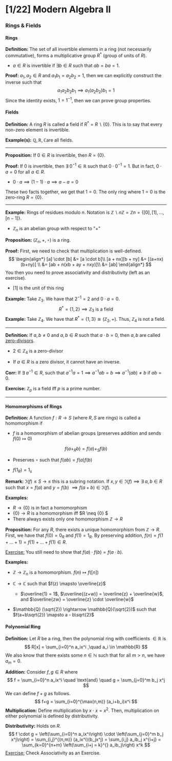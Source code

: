 # [1/22] Modern Algebra II

### Rings & Fields

#### Rings

**Definition:** The set of all invertible elements in a ring (not necessarily commutative), forms a multiplicative group $R^*$ (group of units of $R$).

- $a \in R$ is invertible if $\exists b \in R$ such that $ab = ba = 1$. 

**Proof:** $a_1, a_2 \in R$ and $a_1b_1 = a_2b_2 = 1$, then we can explicitly construct the inverse such that
$$
a_1a_2b_2b_1 \implies a_1(a_2b_2)b_1 = 1
$$
Since the identity exists, $1 = 1^{-1}$​, then we can prove group properties.

#### Fields

**Definition:** A ring $R$ is called a field if $R^* = R\backslash\{0\}$. This is to say that every non-zero element is invertible. 

**Example(s):** $\mathbb{Q}, \mathbb{R}, \mathbb{C}$​ are all fields.

----

**Proposition:** If $0 \in R$ is invertible, then $R = \{0\}$. 

**Proof:** If $0$ is invertible, then $\exists\; 0^{-1} \in \mathbb{R}$ such that $0 \cdot 0^{-1} = 1$. But in fact, $0 \cdot a = 0$ for all $a \in R$. 

- $0 \cdot a \implies (1-1) \cdot a \implies a-a = 0$ 

These two facts together, we get that $1 = 0$. The only ring where $1 = 0$ is the zero-ring $R = \{0\}$.

----

**Example:** Rings of residues modulo $n$. Notation is $\mathbb{Z}\backslash n\mathbb{Z} = \mathbb{Z}n = \{[0],[1],\dots,[n-1]\}$. 

- $\mathbb{Z}_n$ is an abelian group with respect to  "$+$"

**Proposition:** $\left(\mathbb{Z}_n, +, \circ\right)$ is a ring.

**Proof:** First, we need to check that multiplication is well-defined.
$$
\begin{align*}
[a] \cdot [b] &= [a \cdot b]\\
[a + nx][b + ny] &= [(a+nx)(b+ny)] \\
&= [ab + n(xb + ay + nxy)]\\
&= [ab]
\end{align*}
$$
You then you need to prove associativity and distributivity (left as an exercise).

- $[1]$ is the unit of this ring

**Example:** Take $\mathbb{Z}_3$. We have that $2^{-1} = 2$ and $0 \cdot a = 0$. 
$$
R^* = \{1,2\} \implies \mathbb{Z}_3 \text{ is a field}
$$
**Example:** Take $\mathbb{Z}_4$. We have that $R^* = \{1,3\} \cong (\mathbb{Z}_2, +)$. Thus, $\mathbb{Z}_4$ is not a field.

---

**Definition:** If $a, b \neq 0$ and $a,b \in R$ such that $a \cdot b = 0$, then $a,b$ are called <u>zero-divisors</u>.

- $2 \in \mathbb{Z}_4$ is a zero-divisor

- If $a \in R$ is a zero divisor, it cannot have an inverse.

**Corr:** If $\exists \;a^{-1} \in R$, such that $a^{-1}a = 1 \implies a^{-1}ab = b \implies a^{-1}(ab) \neq b \text{ if } ab = 0$.  

**Exercise:** $\mathbb{Z}_p$ is a field iff $p$​ is a prime number.

---

#### Homomorphisms of Rings

**Definition:** A function $f: R \rightarrow S$ (where $R,S$ are rings) is called a homomorphism if 

- $f$ is a homomorphism of abelian groups (preserves addition and sends $f(0) \mapsto 0$)

$$
f(a +_R b) = f(a) +_S f(b)
$$

- Preserves $\circ$ such that $f(ab) = f(a)f(b)$

- $f(1_R) = 1_s$ 

**Remark:** $\Im(f) \leq S$ $\rightarrow$ $\leq$ this is a subring notation. If $x,y \in \Im(f) \implies \exists\;a,b \in R$ such that $x = f(a)$ and $y = f(b)$ $\implies f(a+b) \in \Im(f)$. 

**Examples:** 

- $R \rightarrow \{0\}$ is in fact a homomorphism
- $\{0\} \rightarrow R$ is a homomorphism iff $R \neq \{0\} $ 
- There always exists only one homomorphism $\mathbb{Z}\rightarrow R$ 

**Proposition:** For any $R$, there exists a unique homomorphism from $\mathbb{Z} \rightarrow R$. First, we have that $f(0) = 0_R$ and $f(1) = 1_R$. By preserving addition, $f(n) = f(1 + \dots +1) = f(1) + \dots + f(1) \in R$. 

<u>Exercise:</u> You still need to show that $f(a) \cdot f(b) = f(a \cdot b)$. 

**Examples:**

- $\mathbb{Z} \rightarrow \mathbb{Z}_n$ is a homomorphism. $f(n) \mapsto f([n])$ 

- $\mathbb{C} \rightarrow \mathbb{C}$ such that $f(z) \mapsto \overline{z}$ 
  - $\overline{1} = 1$, $\overline{(z+w)} = \overline{z} + \overline{w}$, and $\overline{zw} = \overline{z} \cdot \overline{w}$

-  $\mathbb{Q} (\sqrt{2}) \rightarrow \mathbb{Q}(\sqrt{2})$ such that $f(a+b\sqrt{2}) \mapsto a - b\sqrt{2}$ 

#### Polynomial Ring

**Definition:** Let $R$ be a ring, then the polynomial ring with coefficients $\in \mathbb{R}$ is
$$
R[x] = \sum_{i=0}^n a_ix^i ,\quad a_i \in \mathbb{R}
$$
We also know that there exists some $n \in \mathbb{N}$ such that for all $m > n$, we have $a_m = 0$. 

**Addition:** Consider $f,g \in R$ where
$$
f = \sum_{i=0}^n a_ix^i \quad \text{and} \quad g = \sum_{j=0}^m b_j x^j
$$
We can define $f+g$ as follows.
$$
f+g = \sum_{i=0}^{\max(n,m)} (a_i+b_i)x^i
$$
**Multiplication:** Define multiplication by $x \cdot x = x^2$. Then, multiplication on either polynomial is defined by distributivity. 

**Distributivity:** Holds on $R$. 
$$
f \cdot g = \left(\sum_{i=0}^n a_ix^i\right) \cdot \left(\sum_{j=0}^m b_j x^j\right) = \sum_{i,j}^{(n,m)} (a_ix^i)(b_jx^j) = \sum_{i,j} a_ib_j x^{i+j} = \sum_{k=0}^{n+m} \left(\sum_{i+j = k}^{} a_ib_j\right) x^k
$$
<u>Exercise:</u> Check Associativity as an Exercise.